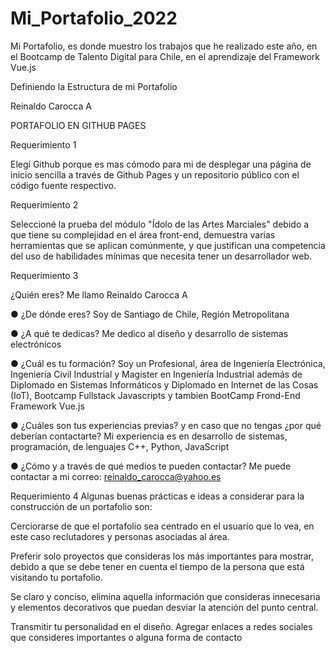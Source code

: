 # Mi_Portafolio_2022
Mi Portafolio, es donde muestro los trabajos que he realizado este año, en el Bootcamp de Talento Digital para Chile, en el aprendizaje del Framework Vue.js


Definiendo la Estructura de mi Portafolio

Reinaldo Carocca A

PORTAFOLIO EN GITHUB PAGES

Requerimiento 1

Elegí Github porque es mas cómodo para mi de desplegar una página de inicio sencilla a través de
Github Pages y un repositorio público con el código fuente respectivo.

Requerimiento 2

Seleccioné la prueba del módulo "Ídolo de las Artes Marciales" debido a que tiene su complejidad en
el área front-end, demuestra varias herramientas que se aplican comúnmente, y que justifican una
competencia del uso de habilidades mínimas que necesita tener un desarrollador web.

Requerimiento 3

¿Quién eres?
Me llamo Reinaldo Carocca A

● ¿De dónde eres?
Soy de Santiago de Chile, Región Metropolitana

● ¿A qué te dedicas?
Me dedico al diseño y desarrollo de sistemas electrónicos

● ¿Cuál es tu formación?
Soy un Profesional, área de Ingeniería Electrónica, Ingeniería Civil Industrial y Magister en Ingeniería Industrial
además de Diplomado en Sistemas Informáticos y Diplomado en Internet de las Cosas (IoT), Bootcamp Fullstack Javascripts y 
tambien BootCamp Frond-End Framework Vue.js

● ¿Cuáles son tus experiencias previas? y en caso que no tengas ¿por qué deberían contactarte?
Mi experiencia es en desarrollo de sistemas, programación, de lenguajes C++, Python, JavaScript

● ¿Cómo y a través de qué medios te pueden contactar?
Me puede contactar a mi correo: reinaldo_carocca@yahoo.es

Requerimiento 4
Algunas buenas prácticas e ideas a considerar para la construcción de un portafolio son:

Cerciorarse de que el portafolio sea centrado en el usuario que lo vea, en este caso reclutadores y
personas asociadas al área.

Preferir solo proyectos que consideras los más importantes para mostrar, debido a que se debe tener en
cuenta el tiempo de la persona que está visitando tu portafolio.

Se claro y conciso, elimina aquella información que consideras innecesaria y elementos decorativos
que puedan desviar la atención del punto central.

Transmitir tu personalidad en el diseño. Agregar enlaces a redes sociales que consideres importantes o
alguna forma de contacto
